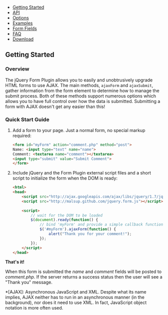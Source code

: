 ---
---

<div class="nav">
  <nav>
    <ul>
      <li class="active"><a href="/">Getting Started</a></li>
      <li><a href="http://malsup.com/jquery/form/#api">API</a></li>
      <li><a href="http://malsup.com/jquery/form/#options-object">Options</a></li>
      <li><a href="http://malsup.com/jquery/form/#ajaxForm">Examples</a></li>
      <li><a href="http://malsup.com/jquery/form/#fields">Form Fields</a></li>
      <li><a href="http://malsup.com/jquery/form/#faq">FAQ</a></li>
      <li><a href="{{ site.github.url }}#download">Download</a></li>
    </ul>
  </nav>
</div>

## Getting Started
### Overview
The jQuery Form Plugin allows you to easily and unobtrusively upgrade HTML forms to use AJAX. The main methods, `ajaxForm` and `ajaxSubmit`, gather information from the form element to determine how to manage the submit process. Both of these methods support numerous options which allows you to have full control over how the data is submitted. Submitting a form with AJAX doesn't get any easier than this!

### Quick Start Guide
1. Add a form to your page. Just a normal form, no special markup required:
    ```html
    <form id="myForm" action="comment.php" method="post"> 
    Name: <input type="text" name="name"> 
    Comment: <textarea name="comment"></textarea> 
    <input type="submit" value="Submit Comment"> 
    </form>
    ```
2. Include jQuery and the Form Plugin external script files and a short script to initialize the form when the DOM is ready:
    ```html
    <html> 
    <head> 
        <script src="http://ajax.googleapis.com/ajax/libs/jquery/1.7/jquery.js"></script> 
        <script src="http://malsup.github.com/jquery.form.js"></script> 
     
        <script> 
            // wait for the DOM to be loaded 
            $(document).ready(function() { 
                // bind 'myForm' and provide a simple callback function 
                $('#myForm').ajaxForm(function() { 
                    alert("Thank you for your comment!"); 
                }); 
            }); 
        </script> 
    </head>
    ```

**That's it!**

When this form is submitted the _name_ and _comment_ fields will be posted to _comment.php_. If the server returns a success status then the user will see a "Thank you" message.

*[AJAX]: Asynchronous JavaScript and XML. Despite what its name implies, AJAX neither has to run in an asynchronous manner (in the background), nor does it need to use XML. In fact, JavaScript object notation is more often used.
